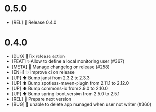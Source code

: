 # 0.5.0

- [REL] :rocket: Release 0.4.0

# 0.4.0

- [BUG] 🐛Fix release action
- [FEAT] ✨Allow to define a local monitoring user (#367)
- [META] 📇 Manage changelog on release (#258)
- [ENH] :sparkles: improve ci on release
- [UP] :arrow_up: Bump jansi from 2.3.2 to 2.3.3
- [UP] :arrow_up: Bump spotless-maven-plugin from 2.11.1 to 2.12.0
- [UP] :arrow_up: Bump commons-io from 2.9.0 to 2.10.0
- [UP] :arrow_up: Bump spring-boot.version from 2.5.0 to 2.5.1
- [REL] :rocket: Prepare next version
- [BUG] :bug: unable to delete app managed when user not writer (#360)
